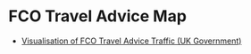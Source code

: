 # FCO Travel Advice Map

* [Visualisation of FCO Travel Advice Traffic (UK Government)](http://DPCollins.github.io/FCO2/WorldBKUP.html)
